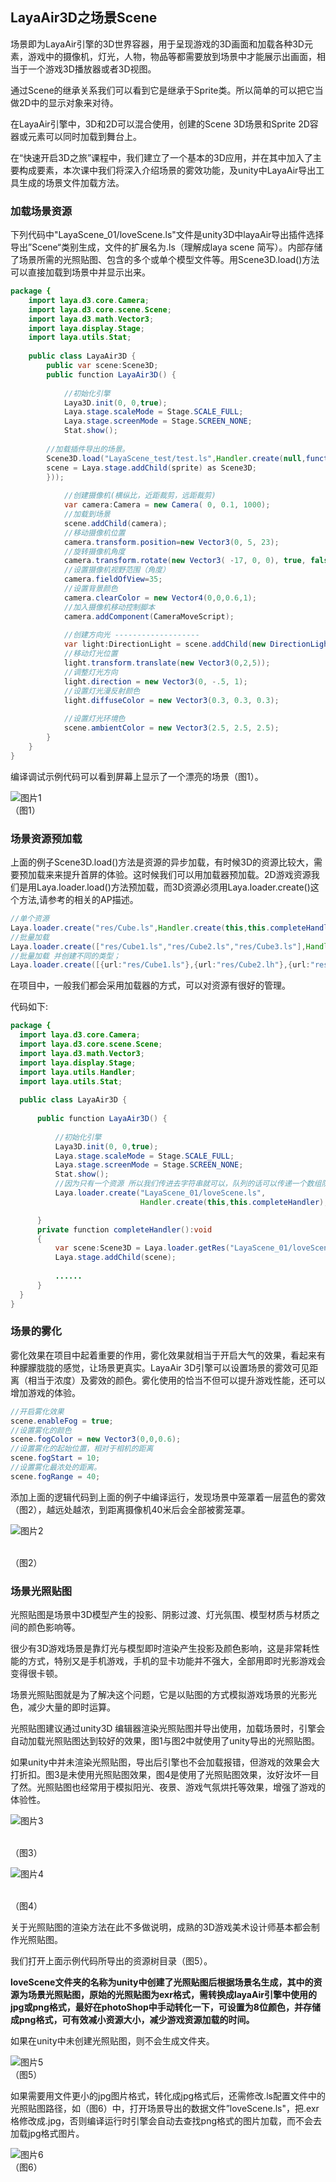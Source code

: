 ## LayaAir3D之场景Scene

场景即为LayaAir引擎的3D世界容器，用于呈现游戏的3D画面和加载各种3D元素，游戏中的摄像机，灯光，人物，物品等都需要放到场景中才能展示出画面，相当于一个游戏3D播放器或者3D视图。

通过Scene的继承关系我们可以看到它是继承于Sprite类。所以简单的可以把它当做2D中的显示对象来对待。

在LayaAir引擎中，3D和2D可以混合使用，创建的Scene 3D场景和Sprite 2D容器或元素可以同时加载到舞台上。

在“快速开启3D之旅”课程中，我们建立了一个基本的3D应用，并在其中加入了主要构成要素，本次课中我们将深入介绍场景的雾效功能，及unity中LayaAir导出工具生成的场景文件加载方法。



### 加载场景资源

下列代码中"LayaScene_01/loveScene.ls"文件是unity3D中layaAir导出插件选择导出”Scene“类别生成，文件的扩展名为.ls（理解成laya scene 简写）。内部存储了场景所需的光照贴图、包含的多个或单个模型文件等。用Scene3D.load()方法可以直接加载到场景中并显示出来。

```java
package {
	import laya.d3.core.Camera;
	import laya.d3.core.scene.Scene;
	import laya.d3.math.Vector3;
	import laya.display.Stage;
	import laya.utils.Stat;
	
	public class LayaAir3D {
		public var scene:Scene3D;
		public function LayaAir3D() {
			
			//初始化引擎
			Laya3D.init(0, 0,true);
			Laya.stage.scaleMode = Stage.SCALE_FULL;
			Laya.stage.screenMode = Stage.SCREEN_NONE;
			Stat.show();
          
        //加载插件导出的场景。
        Scene3D.load("LayaScene_test/test.ls",Handler.create(null,function(sprite:Scene3D):void{
		scene = Laya.stage.addChild(sprite) as Scene3D; 
		}));
          
            //创建摄像机(横纵比，近距裁剪，远距裁剪)
			var camera:Camera = new Camera( 0, 0.1, 1000);
			//加载到场景
			scene.addChild(camera);
			//移动摄像机位置
			camera.transform.position=new Vector3(0, 5, 23);
			//旋转摄像机角度
			camera.transform.rotate(new Vector3( -17, 0, 0), true, false);
			//设置摄像机视野范围（角度）
			camera.fieldOfView=35;
			//设置背景颜色
			camera.clearColor = new Vector4(0,0,0.6,1);			
			//加入摄像机移动控制脚本
			camera.addComponent(CameraMoveScript);
			
			//创建方向光 -------------------
			var light:DirectionLight = scene.addChild(new DirectionLight()) as DirectionLight;
			//移动灯光位置
			light.transform.translate(new Vector3(0,2,5));
			//调整灯光方向
			light.direction = new Vector3(0, -.5, 1);
			//设置灯光漫反射颜色
			light.diffuseColor = new Vector3(0.3, 0.3, 0.3);
          
          	//设置灯光环境色
			scene.ambientColor = new Vector3(2.5, 2.5, 2.5); 
		}		
	}
}
```

编译调试示例代码可以看到屏幕上显示了一个漂亮的场景（图1）。

![图片1](img/1.png)<br> （图1）



### 场景资源预加载

上面的例子Scene3D.load()方法是资源的异步加载，有时候3D的资源比较大，需要预加载来来提升首屏的体验。这时候我们可以用加载器预加载。2D游戏资源我们是用Laya.loader.load()方法预加载，而3D资源必须用Laya.loader.create()这个方法,请参考的相关的AP描述。

```java
//单个资源
Laya.loader.create("res/Cube.ls",Handler.create(this,this.completeHandler));
//批量加载
Laya.loader.create(["res/Cube1.ls","res/Cube2.ls","res/Cube3.ls"],Handler.create(this,this.completeHandler));
//批量加载 并创建不同的类型；
Laya.loader.create([{url:"res/Cube1.ls"},{url:"res/Cube2.lh"},{url:"res/Cube3.lm"}],Handler.create(this,this.completeHandler));
```
  在项目中，一般我们都会采用加载器的方式，可以对资源有很好的管理。

 代码如下:

  ```java
  package {
  	import laya.d3.core.Camera;
  	import laya.d3.core.scene.Scene;
  	import laya.d3.math.Vector3;
  	import laya.display.Stage;
  	import laya.utils.Handler;
  	import laya.utils.Stat;
  	
  	public class LayaAir3D {
  		
  		public function LayaAir3D() {
  			
  			//初始化引擎
  			Laya3D.init(0, 0,true);
  			Laya.stage.scaleMode = Stage.SCALE_FULL;
  			Laya.stage.screenMode = Stage.SCREEN_NONE;
  			Stat.show();
            //因为只有一个资源 所以我们传进去字符串就可以，队列的话可以传递一个数组队列。
  			Laya.loader.create("LayaScene_01/loveScene.ls",
                               Handler.create(this,this.completeHandler),null,Laya3D.HIERARCHY);

  		}
  		private function completeHandler():void
  		{
  			var scene:Scene3D = Laya.loader.getRes("LayaScene_01/loveScene.ls");
            Laya.stage.addChild(scene);
          
  			......
  		}
  	}
  }
  ```



### 场景的雾化

雾化效果在项目中起着重要的作用，雾化效果就相当于开启大气的效果，看起来有种朦朦胧胧的感觉，让场景更真实。LayaAir 3D引擎可以设置场景的雾效可见距离（相当于浓度）及雾效的颜色。雾化使用的恰当不但可以提升游戏性能，还可以增加游戏的体验。

```java
//开启雾化效果
scene.enableFog = true;
//设置雾化的颜色
scene.fogColor = new Vector3(0,0,0.6);
//设置雾化的起始位置，相对于相机的距离
scene.fogStart = 10;
//设置雾化最浓处的距离。
scene.fogRange = 40;
```

添加上面的逻辑代码到上面的例子中编译运行，发现场景中笼罩着一层蓝色的雾效（图2），越远处越浓，到距离摄像机40米后会全部被雾笼罩。

![图片2](img/2.png)

<br> （图2）



### 场景光照贴图

光照贴图是场景中3D模型产生的投影、阴影过渡、灯光氛围、模型材质与材质之间的颜色影响等。

很少有3D游戏场景是靠灯光与模型即时渲染产生投影及颜色影响，这是非常耗性能的方式，特别又是手机游戏，手机的显卡功能并不强大，全部用即时光影游戏会变得很卡顿。

场景光照贴图就是为了解决这个问题，它是以贴图的方式模拟游戏场景的光影光色，减少大量的即时运算。

光照贴图建议通过unity3D 编辑器渲染光照贴图并导出使用，加载场景时，引擎会自动加载光照贴图达到较好的效果，图1与图2中就使用了unity导出的光照贴图。

如果unity中并未渲染光照贴图，导出后引擎也不会加载报错，但游戏的效果会大打折扣。图3是未使用光照贴图效果，图4是使用了光照贴图效果，汝好汝坏一目了然。光照贴图也经常用于模拟阳光、夜景、游戏气氛烘托等效果，增强了游戏的体验性。

![图片3](img/3.png)

<br> （图3）

![图片4](img/4.png)

<br> （图4）

关于光照贴图的渲染方法在此不多做说明，成熟的3D游戏美术设计师基本都会制作光照贴图。

我们打开上面示例代码所导出的资源树目录（图5）。

**loveScene文件夹的名称为unity中创建了光照贴图后根据场景名生成，其中的资源为场景光照贴图，原始的光照贴图为exr格式，需转换成layaAir引擎中使用的jpg或png格式，最好在photoShop中手动转化一下，可设置为8位颜色，并存储成png格式，可有效减小资源大小，减少游戏资源加载的时间。**

如果在unity中未创建光照贴图，则不会生成文件夹。

![图片5](img/5.png)<br> （图5）



如果需要用文件更小的jpg图片格式，转化成jpg格式后，还需修改.ls配置文件中的光照贴图路径，如（图6）中，打开场景导出的数据文件”loveScene.ls"，把.exr格修改成.jpg，否则编译运行时引擎会自动去查找png格式的图片加载，而不会去加载jpg格式图片。

![图片6](img/6.png)<br> （图6）

